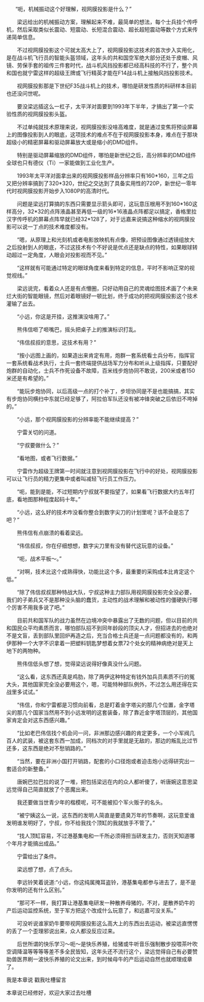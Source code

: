       “呃，机械振动这个好理解，视网膜投影是什么？”

　　梁远给出的机械振动方案，理解起来不难，最简单的想法，每个士兵挂个传呼机，然后采取类似长震动、短震动、长短混合震动、超长超短震动等数个方式来传递简单信息。

　　不过视网膜投影这个可就太高大上了，视网膜投影这技术的首次步入实用化，是在战斗机飞行员的智能头盔领域，这年头的共和国空军绝大部分还处于皮帽、风镜、劳保手套的祖传三件套时代，战斗机风挡投影都已经高科技的不行了，整个共和国也就宁雷这样的超级王牌或飞行精英才能在F14战斗机上接触风挡投影技术。

　　视网膜投影那是下世纪F35战斗机上的技术，哪怕是研发性质的科研样本目前也还没问世呢。

　　要没梁远插这么一杠子，太平洋对面要到1993年下半年，才搞出了第一个实验性质的视网膜投影头盔。

　　不过单纯就技术原理来说，视网膜投影没啥高难度，就是通过变焦将预设屏幕上的图像投影到人的眼底，这项技术的难点不在于视网膜投影本身，难点在于那块超级小的精密屏幕和驱动屏幕放大或是缩小的DMD组件。

　　特别是驱动屏幕缩放的DMD组件，哪怕是新世纪之后，高分辨率的DMD组件全球也只有德仪（Ti）一家能做到工业化生产。

　　1993年太平洋对面拿出来的视网膜投影样品分辨率只有160\*160，三年之后又把分辨率搞到了320\*320，世纪之交达到了具备实用性的720P，新世纪一零年代时视网膜投影开始步入1080P的高清时代。

　　问题是梁远打算搞的东西只需要显示箭头即可，这玩意压根用不到160\*160这样高分，32\*32的点阵液晶甚至再低一级的16\*16液晶点阵都足以搞定，香格里拉汉字传呼机的屏幕点阵早就已经32\*128了，对于远嘉来说搞这种缩水的视网膜投影可以说一丁点的技术难度都没有。

　　“嗯，从原理上和光刻机或者电影放映机有点像，把预设图像通过透镜组放大之后投射到人的眼底，不过这技术有个不好说是优点还是缺点的特性，如果眼球转动超过一定角度，人眼会对投影视而不见。”

　　“这样就有可能通过特定的眼球角度来看到特定的信息，平时不影响正常的视觉视线。”

　　梁远说完，看着众人还是有点懵圈，只好动用自己的灵魂绘图技术画了个未来烂大街的智能眼镜，然后对着眼镜好一顿比划，终于成功的把视网膜投影这个技术灌输了出去。

　　“小远，你这是开挂，这推演没啥用了。”

　　熊伟信咂了咂嘴巴，摇头把桌子上的推演标识打乱。

　　“伟信叔叔的意思，这技术有用？”

　　“按小远图上画的，如果造出来肯定有用，炮群一套系统看士兵分布，指挥官一套系统看战术执行，士兵一套终端提供战场军力分布和听从上级指挥，只要配好炮群的自动化，士兵不作死设备不故障，百米线步炮协同不敢说，200米或者150米还是有希望的。”

　　“能玩步炮协同，以后高级一点的打个补丁，步坦协同是不是也能搞搞，其实有步炮协同横扫中东就已经足够了，阿拉伯军队还没有被冲锋突破之后依旧不垮掉的。”

　　“小远，那个视网膜投影的分辨率能不能继续提高？”

　　宁雷关切的问道。

　　“宁叔要做什么？”

　　“看地图，或者飞行数据。”

　　宁雷作为超级王牌第一时间就注意到视网膜投影在飞行中的好处，视网膜投影可以让飞行员的精力更集中或者叫减轻飞行员工作压力。

　　“呃，能到是能，不过短期内宁叔就不要指望了，如果看飞行数据大约五年打底，看地图那种程度起码十年。”

　　“小远，这么好的技术咋没看你整合到数字尖刀的计划里呢？该不会是忘了吧？”

　　熊伟信有点崩溃的看着梁远。

　　“伟信叔叔，你在仔细想想，数字尖刀里有没有替代这玩意的设备。”

　　“呃，战术平板～。”

　　“对啊，技术比这个成熟得快，功能比这个多，最重要的采购成本比肯定这个低。”

　　“除了伟信叔叔那种特战大队，宁叔这种主力部队用视网膜投影完全没必要，我们的子弟兵又不是那种没头脑的蠢货，主动性的战术理解和被动性的僵硬执行哪个厉害不用我多说了吧。”

　　目前共和国军队的战力虽然在边境冲突中暴露出了无数的问题，但以目前的共和国民众平均素质而言，哪怕部队招不到同年龄段的顶尖人才，但招进去的也绝对不是文盲，丢到部队里回炉再造之后，充当合格士兵还是一点问题都没有的，和两伊那种一个大字不识拿着一把塑料钥匙梦想着女票72个处女的精神病绝对是天上地下的两物种。

　　熊伟信低头想了想，觉得梁远说得好像真没什么问题。

　　“这么看，这东西还真是鸡肋，除了两伊这种特定有钱外加兵员素质不行的冤大头，其他国家完全没必要用这个，嗯，可能特种部队例外，不过怎么用还得在实战里多试试。”

　　“伟信，你和宁雷都是习惯向前看，总是盯着金字塔尖的那几个位置，金字塔尖的那几个国家当然用不到小远发明的这套装备，除了靠近金字塔顶层的，其他国家肯定会对这东西感兴趣。”

　　“比如老巴伟信找个机会问一问，非洲那边感兴趣的肯定更多，一个小军阀几百人的武装，被这套东西一加成，同档次的对手里就是无敌的，那边的叛乱比过节还多，这东西是绝对不愁销路的。”

　　“当然，要在非洲小国打开销路，配套的小口径炮或者迫击炮小远得研究出一套适合的新整备。”

　　唐婉巴拉巴拉的说了一堆，把包括梁远在内的众人都听傻了，听唐婉这意思梁远觉得自己简直就放了个恶魔出来。

　　我还要做当世青少年的楷模呢，可不能被扣个军火贩子的名头。

　　“被宁姨这么一说，这东西的发明人简直是要遗臭万年的节奏啊，这玩意爱谁发明谁发明好了，宁叔，你不给我找个顶缸的我就放手不管了。”

　　“找人顶缸容易，不过港基集电和一千所必须得担当研发主力，否则天知道哪个年月才能搞出成品。”

　　宁雷给出了条件。

　　梁远想了想，点了点头。

　　李远铃笑着说道:“小远，你这纯属掩耳盗铃，港基集电都参与进去了，是不是你发明的还有什么区别。”

　　“那可不一样，我打算让港基集电研发一种散养母猪的，不对，是散养奶牛的产后运动监控系统，至于军方把这个改成什么玩意了，和远嘉可没关系。”

　　可没听说谁家奶牛要带视网膜投影这么高大上的东西出去运动，被梁远直愣愣的丢了一个歪理邪说出来，众人都没反应过来。

　　后世所谓的快乐学习～呃～是快乐养殖，给猪或牛听音乐强制散步投喂茶叶吹空调降温等等等等差不多全民皆知，这年头还不流行这个，梁远觉得自己有必要赞助兽医界刷一波快乐养殖的论文出来，到时候母牛的产后运动自然也就顺理成章了。

我是本章说 戳我吐槽留言

本章说已经修好，欢迎大家过去吐槽